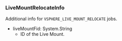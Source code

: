 ### LiveMountRelocateInfo
Additional info for `VSPHERE_LIVE_MOUNT_RELOCATE` jobs.

- liveMountFid: System.String
  - ID of the Live Mount.
